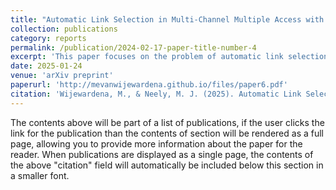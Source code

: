 ```yaml
---
title: "Automatic Link Selection in Multi-Channel Multiple Access with Link Failures"
collection: publications
category: reports
permalink: /publication/2024-02-17-paper-title-number-4
excerpt: 'This paper focuses on the problem of automatic link selection in multi-channel multiple access control using bandit feedback.'
date: 2025-01-24
venue: 'arXiv preprint'
paperurl: 'http://mevanwijewardena.github.io/files/paper6.pdf'
citation: 'Wijewardena, M., & Neely, M. J. (2025). Automatic Link Selection in Multi-Channel Multiple Access with Link Failures. arXiv preprint arXiv:2501.14971..'
---
```


The contents above will be part of a list of publications, if the user clicks the link for the publication than the contents of section will be rendered as a full page, allowing you to provide more information about the paper for the reader. When publications are displayed as a single page, the contents of the above "citation" field will automatically be included below this section in a smaller font.


